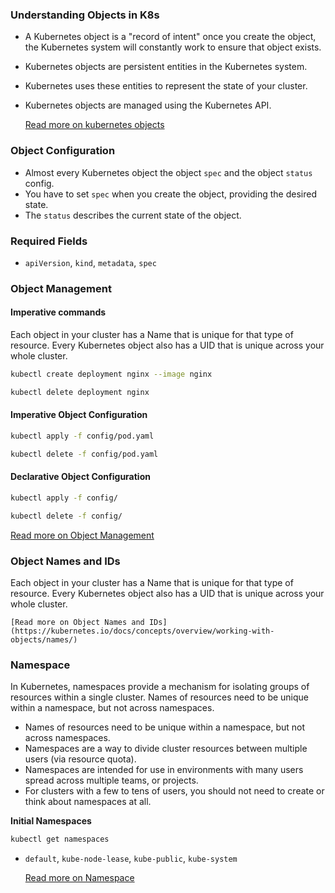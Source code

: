 ### Understanding Objects in K8s
- A Kubernetes object is a "record of intent" once you create the object, the Kubernetes system will constantly work to ensure that object exists.
- Kubernetes objects are persistent entities in the Kubernetes system.
- Kubernetes uses these entities to represent the state of your cluster.
- Kubernetes objects are managed using the Kubernetes API.

    [Read more on kubernetes objects](https://kubernetes.io/docs/concepts/overview/working-with-objects/)

### Object Configuration
- Almost every Kubernetes object the object `spec` and the object `status` config.
- You have to set `spec` when you create the object, providing the desired state.
- The `status` describes the current state of the object.

### **Required Fields**

- `apiVersion`, `kind`, `metadata`, `spec`

### Object Management

#### Imperative commands


Each object in your cluster has a Name that is unique for that type of resource. Every Kubernetes object also has a UID that is unique across your whole cluster.

```bash
kubectl create deployment nginx --image nginx
```

```bash
kubectl delete deployment nginx
```

#### Imperative Object Configuration

```bash
kubectl apply -f config/pod.yaml
```

```bash
kubectl delete -f config/pod.yaml
```

#### Declarative Object Configuration

```bash
kubectl apply -f config/
```

```bash
kubectl delete -f config/
```

[Read more on Object Management](https://kubernetes.io/docs/concepts/overview/working-with-objects/object-management/)

### Object Names and IDs

Each object in your cluster has a Name that is unique for that type of resource. Every Kubernetes object also has a UID that is unique across your whole cluster.

    [Read more on Object Names and IDs](https://kubernetes.io/docs/concepts/overview/working-with-objects/names/)

### Namespace

In Kubernetes, namespaces provide a mechanism for isolating groups of resources within a single cluster. Names of resources need to be unique within a namespace, but not across namespaces.

- Names of resources need to be unique within a namespace, but not across namespaces.
- Namespaces are a way to divide cluster resources between multiple users (via resource quota).
- Namespaces are intended for use in environments with many users spread across multiple teams, or projects.
- For clusters with a few to tens of users, you should not need to create or think about namespaces at all.

**Initial Namespaces**
```bash
kubectl get namespaces
```
- `default`, `kube-node-lease`, `kube-public`, `kube-system`

    [Read more on Namespace](https://kubernetes.io/docs/concepts/overview/working-with-objects/namespaces/)

